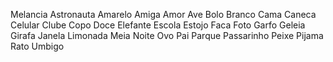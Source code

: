 Melancia
Astronauta
Amarelo
Amiga
Amor
Ave
Bolo
Branco
Cama
Caneca
Celular
Clube
Copo
Doce
Elefante
Escola
Estojo
Faca
Foto
Garfo
Geleia
Girafa
Janela
Limonada
Meia
Noite
Ovo
Pai
Parque
Passarinho
Peixe
Pijama
Rato
Umbigo